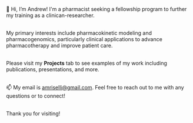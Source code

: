 👋 Hi, I’m Andrew! I'm a pharmacist seeking a fellowship program to further my training as a clinican-researcher.

<br/> My primary interests include pharmacokinetic modeling and pharmacogenomics, particularly clinical applications to advance pharmacotherapy and improve patient care.    

<br/> Please visit my **Projects** tab to see examples of my work including publications, presentations, and more.

<br/> 📫 My email is amriselli@gmail.com. Feel free to reach out to me with any questions or to connect! 

<br/>   Thank you for visiting!

<!---
amriselli/amriselli is a ✨ special ✨ repository because its `README.md` (this file) appears on your GitHub profile.
You can click the Preview link to take a look at your changes.
--->
